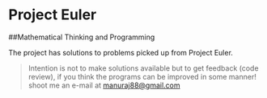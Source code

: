 # Project Euler
##Mathematical Thinking and Programming

The project has solutions to problems picked up from Project Euler. 

>Intention is not to make solutions available but to get feedback (code review), if you think the programs can be improved in some manner! 
>shoot me an e-mail at manuraj88@gmail.com


